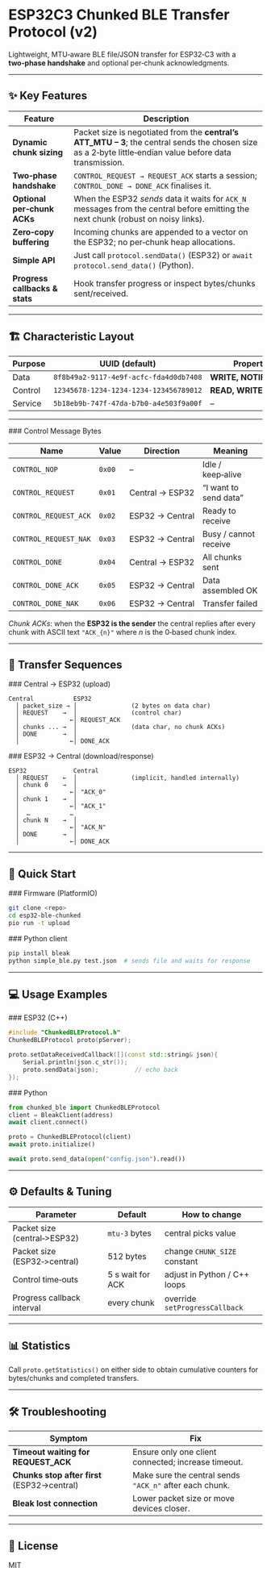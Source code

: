 # ESP32C3 Chunked BLE Transfer Protocol (v2)

Lightweight, MTU‑aware BLE file/JSON transfer for ESP32‑C3 with a **two‑phase handshake** and optional per‑chunk acknowledgments.

---

## ✨ Key Features

| Feature                        | Description                                                                                                                                                |
| ------------------------------ | ---------------------------------------------------------------------------------------------------------------------------------------------------------- |
| **Dynamic chunk sizing**       | Packet size is negotiated from the **central’s ATT\_MTU – 3**; the central sends the chosen size as a 2‑byte little‑endian value before data transmission. |
| **Two‑phase handshake**        | `CONTROL_REQUEST → REQUEST_ACK` starts a session; `CONTROL_DONE → DONE_ACK` finalises it.                                                                  |
| **Optional per‑chunk ACKs**    | When the ESP32 *sends* data it waits for `ACK_N` messages from the central before emitting the next chunk (robust on noisy links).                         |
| **Zero‑copy buffering**        | Incoming chunks are appended to a vector on the ESP32; no per‑chunk heap allocations.                                                                      |
| **Simple API**                 | Just call `protocol.sendData()` (ESP32) or `await protocol.send_data()` (Python).                                                                          |
| **Progress callbacks & stats** | Hook transfer progress or inspect bytes/chunks sent/received.                                                                                              |

---

## 🏗️ Characteristic Layout

| Purpose | UUID (default)                         | Properties              |
| ------- | -------------------------------------- | ----------------------- |
| Data    | `8f8b49a2‑9117‑4e9f‑acfc‑fda4d0db7408` | **WRITE, NOTIFY**       |
| Control | `12345678‑1234‑1234‑1234‑123456789012` | **READ, WRITE, NOTIFY** |
| Service | `5b18eb9b‑747f‑47da‑b7b0‑a4e503f9a00f` | –                       |

---

\### Control Message Bytes

| Name                  | Value  | Direction       | Meaning               |
| --------------------- | ------ | --------------- | --------------------- |
| `CONTROL_NOP`         | `0x00` | –               | Idle / keep‑alive     |
| `CONTROL_REQUEST`     | `0x01` | Central → ESP32 | “I want to send data” |
| `CONTROL_REQUEST_ACK` | `0x02` | ESP32 → Central | Ready to receive      |
| `CONTROL_REQUEST_NAK` | `0x03` | ESP32 → Central | Busy / cannot receive |
| `CONTROL_DONE`        | `0x04` | Central → ESP32 | All chunks sent       |
| `CONTROL_DONE_ACK`    | `0x05` | ESP32 → Central | Data assembled OK     |
| `CONTROL_DONE_NAK`    | `0x06` | ESP32 → Central | Transfer failed       |

*Chunk ACKs*: when the **ESP32 is the sender** the central replies after every chunk with ASCII text `"ACK_{n}"` where *n* is the 0‑based chunk index.

---

## 🔄 Transfer Sequences

\### Central → ESP32 (upload)

```text
Central           ESP32
  │ packet_size → │               (2 bytes on data char)
  │ REQUEST    →  │               (control char)
  │              ←│ REQUEST_ACK
  │ chunks ... →  │               (data char, no chunk ACKs)
  │ DONE       →  │
  │              ←│ DONE_ACK
```

\### ESP32 → Central (download/response)

```text
ESP32             Central
  │ REQUEST    ←  │               (implicit, handled internally)
  │ chunk 0    →  │
  │              ←│ "ACK_0"
  │ chunk 1    →  │
  │              ←│ "ACK_1"
  │  …           …
  │ chunk N    →  │
  │              ←│ "ACK_N"
  │ DONE       →  │
  │              ←│ DONE_ACK
```

---

## 🚀 Quick Start

\### Firmware (PlatformIO)

```bash
git clone <repo>
cd esp32-ble-chunked
pio run -t upload
```

\### Python client

```bash
pip install bleak
python simple_ble.py test.json  # sends file and waits for response
```

---

## 💻 Usage Examples

\### ESP32 (C++)

```cpp
#include "ChunkedBLEProtocol.h"
ChunkedBLEProtocol proto(pServer);

proto.setDataReceivedCallback([](const std::string& json){
    Serial.println(json.c_str());
    proto.sendData(json);          // echo back
});
```

\### Python

```python
from chunked_ble import ChunkedBLEProtocol
client = BleakClient(address)
await client.connect()

proto = ChunkedBLEProtocol(client)
await proto.initialize()

await proto.send_data(open("config.json").read())
```

---

## ⚙️ Defaults & Tuning

| Parameter                    | Default          | How to change                  |
| ---------------------------- | ---------------- | ------------------------------ |
| Packet size (central‑>ESP32) | `mtu‑3` bytes    | central picks value            |
| Packet size (ESP32‑>central) | 512 bytes        | change `CHUNK_SIZE` constant   |
| Control time‑outs            | 5 s wait for ACK | adjust in Python / C++ loops   |
| Progress callback interval   | every chunk      | override `setProgressCallback` |

---

## 📊 Statistics

Call `proto.getStatistics()` on either side to obtain cumulative counters for bytes/chunks and completed transfers.

---

## 🛠️ Troubleshooting

| Symptom                                     | Fix                                                     |
| ------------------------------------------- | ------------------------------------------------------- |
| **Timeout waiting for REQUEST\_ACK**        | Ensure only one client connected; increase timeout.     |
| **Chunks stop after first** (ESP32→central) | Make sure the central sends `"ACK_n"` after each chunk. |
| **Bleak lost connection**                   | Lower packet size or move devices closer.               |

---

## 📄 License

MIT
